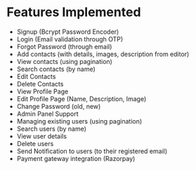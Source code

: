 <h1>Features Implemented</h1>
<ul>
  <li> Signup (Bcrypt Password Encoder) </li>
 <li> Login (Email validation through OTP) </li>
<li> Forgot Password (through email) </li>
<li> Add contacts (with details, images, description from editor) </li>
<li> View contacts (using pagination) </li>
<li> Search contacts (by name) </li>
<li> Edit Contacts </li> 
<li> Delete Contacts </li>
<li> View Profile Page </li>
<li> Edit Profile Page (Name, Description, Image) </li>
<li> Change Password (old, new) </li>
<li> Admin Panel Support </li>
<li> Managing existing users (using pagination) </li>
<li> Search users (by name) </li>
<li> View user details </li>
<li> Delete users </li>
<li> Send Notification to users (to their registered email) </li>
<li> Payment gateway integration (Razorpay) </li>
</ul>
